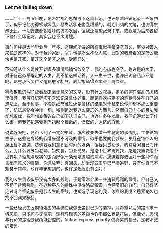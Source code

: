 ### Let me falling down

​	二二年十一月五日晚，略带混乱的思绪写下这篇日记，也许想着应该记录一些东西了，似乎记忆变得松散凌乱，精生活状态也乱糟糟的，就连此刻的文笔，也变得生疏无比，一切好像都朝着坏的方向发展，但我还是想记录下来，或者是为后来者留下些什么印记吧，其实我也不太清楚。

​	事时间线是大学毕业后一年多，这期间所做的所有事似乎都没有意义，至少对旁人来说是这样的。对于我的家庭，似乎也是那么不尽人意，此刻的我想着的是怎么能快点离开家，离开这个是非之地，受困已久。

​	不知道从什么时候开始很多事情都悄悄改变了，我的心态也变了。也许是麻木了，对于自己似乎既定的人生，我不想这样活着，人一生一世，也许应该自私点不是吗，哪有那么多仁义道德忠义礼节，我只想活得真实点，随性点。

​	零零散散的写了些看起来毫无意义的文字，没有什么叙事，更多的是在混乱的思绪里漫游，我写日记确实不喜欢记录具体的事，而是喜欢把更多的笔墨倾注在自己的想法上，至于琐事，不管是细节经过还是最终的结果对于我来说似乎都不那么重要了，记忆最终会冲淡一切，特别是对我这么健忘的人而言，然而自己内心的想法我却想留住，我不想变得连自己都不认识自己，也许在多年以后，我不记得发生了什么事，但我还能感受到当初那个稚嫩的，愤慨的，迷茫的自我。

​	说说近况吧，是否人到了一定的年龄，就应该要去做一些既定的事情呢，工作结婚生子，这些在曾经的我看来遥不可及的事情，似乎也要向我袭来，岁月在每个人的身上留下痕迹，仿佛要我们意识到时间的沧桑，但我只觉荒诞，我常常问自己为什么，为什么要去当老师，当交警，当业务员，是这个世界需要我，还是我需要这个世界呢？理想与现实的差距好似一条无法逾越的鸿沟，逼迫着你去面对一些对你而言毫无意义的事情，你想放弃，想回头，却发现四周早已尸横遍野，只有你自己不知身于其中。也许早该想到的，也许是迟迟没有面对！

​	我的人生信条似乎没有太多的规则，于是常常会做一些违背规则的事情，但自己又不苟于背叛规则，在这种平凡的特殊中活得略显狼狈，也经常扪心自问，自己有坚定过吗？坚定似乎是我人生的宿敌，也塑造了现在的我，怎样的我呢？思索良久也找不到词来概括。

​	一些已经发生及期待发生的事迫使我做出尘封已久的选择，只希望以后的路不求一帆风顺，只求问心无愧吧，理想与现实的差距也许不那么容易打破，但至少，思想与行动的差距是我所能把控的。Action express priority 做真实的自己，是我卑微的宏愿。





